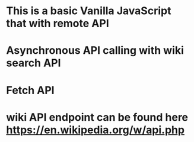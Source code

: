 # This is a basic Vanilla JavaScript that with remote API
# Asynchronous API calling with wiki search API
# Fetch API 
# wiki API endpoint can be found here https://en.wikipedia.org/w/api.php